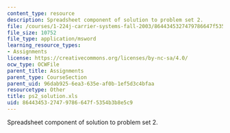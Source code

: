 ```yaml
---
content_type: resource
description: Spreadsheet component of solution to problem set 2.
file: /courses/1-224j-carrier-systems-fall-2003/8644345327479786647f5354b3b8e5c9_ps2_solution.xls
file_size: 10752
file_type: application/msword
learning_resource_types:
- Assignments
license: https://creativecommons.org/licenses/by-nc-sa/4.0/
ocw_type: OCWFile
parent_title: Assignments
parent_type: CourseSection
parent_uid: 96dab925-6ea3-635e-af0b-1ef5d3c4bfaa
resourcetype: Other
title: ps2_solution.xls
uid: 86443453-2747-9786-647f-5354b3b8e5c9
---
```

Spreadsheet component of solution to problem set 2.
